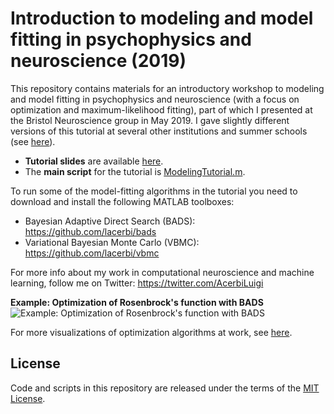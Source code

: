 # Introduction to modeling and model fitting in psychophysics and neuroscience (2019)

This repository contains materials for an introductory workshop to modeling and model fitting in psychophysics and neuroscience (with a focus on optimization and maximum-likelihood fitting), part of which I presented at the Bristol Neuroscience group in May 2019. I gave slightly different versions of this tutorial at several other institutions and summer schools (see [here](http://luigiacerbi.com/tutorials/)).

- **Tutorial slides** are available [here](https://github.com/lacerbi/workshop-bristol-2019/blob/master/docs/acerbi-bristol-workshop-may2019.pdf).
- The **main script** for the tutorial is [ModelingTutorial.m](https://github.com/lacerbi/workshop-bristol-2019/blob/master/ModelingTutorial.m).

To run some of the model-fitting algorithms in the tutorial you need to download and install the following MATLAB toolboxes:
  - Bayesian Adaptive Direct Search (BADS): https://github.com/lacerbi/bads
  - Variational Bayesian Monte Carlo (VBMC): https://github.com/lacerbi/vbmc

For more info about my work in computational neuroscience and machine learning, follow me on Twitter: https://twitter.com/AcerbiLuigi

**Example: Optimization of Rosenbrock's function with BADS** ![Example: Optimization of Rosenbrock's function with BADS](https://github.com/lacerbi/workshop-bristol-2019/blob/master/docs/bads-optimviz.gif "Example: Optimization of Rosenbrock's function with BADS")

For more visualizations of optimization algorithms at work, see [here](https://github.com/lacerbi/optimviz).


## License

Code and scripts in this repository are released under the terms of the [MIT License](https://github.com/lacerbi/workshop-bristol-2019/blob/master/LICENSE).
